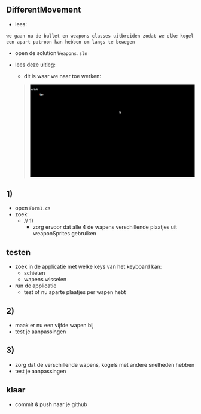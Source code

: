 

## DifferentMovement

- lees:
```
we gaan nu de bullet en weapons classes uitbreiden zodat we elke kogel een apart patroon kan hebben om langs te bewegen

```

- open de solution `Weapons.sln`

- lees deze uitleg:
    - dit is waar we naar toe werken:
    > ![](img/direction.gif)

## 1)
- open `Form1.cs`
- zoek:
    - // 1)
        - zorg ervoor dat alle 4 de wapens verschillende plaatjes uit weaponSprites gebruiken

## testen

- zoek in de applicatie met welke keys van het keyboard kan:
    - schieten
    - wapens wisselen
- run de applicatie
    - test of nu aparte plaatjes per wapen hebt

## 2)

- maak er nu een vijfde wapen bij
- test je aanpassingen


## 3)
- zorg dat de verschillende wapens, kogels met andere snelheden hebben
- test je aanpassingen


## klaar

- commit & push naar je github        